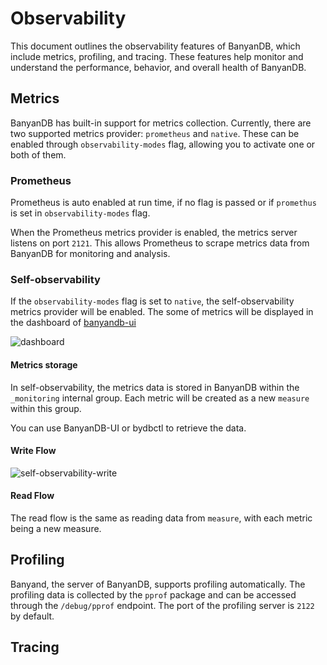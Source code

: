 # Observability

This document outlines the observability features of BanyanDB, which include metrics, profiling, and tracing. These features help monitor and understand the performance, behavior, and overall health of BanyanDB.

## Metrics

BanyanDB has built-in support for metrics collection. Currently, there are two supported metrics provider: `prometheus` and `native`. These can be enabled through `observability-modes` flag, allowing you to activate one or both of them. 

### Prometheus

Prometheus is auto enabled at run time, if no flag is passed or if `promethus` is set in `observability-modes` flag.

When the Prometheus metrics provider is enabled, the metrics server listens on port `2121`. This allows Prometheus to scrape metrics data from BanyanDB for monitoring and analysis.


### Self-observability 

If the `observability-modes` flag is set to `native`, the self-observability metrics provider will be enabled. The some of metrics will be displayed in the dashboard of [banyandb-ui](http://localhost:17913/) 

![dashboard](https://skywalking.apache.org/doc-graph/banyandb/v0.7.0/dashboard.png)

#### Metrics storage 

In self-observability, the metrics data is stored in BanyanDB within the ` _monitoring` internal group. Each metric will be created as a new `measure` within this group.

You can use BanyanDB-UI or bydbctl to retrieve the data.

#### Write Flow

![self-observability-write](https://skywalking.apache.org/doc-graph/banyandb/v0.7.0/self-observability-write.png)

#### Read Flow
The read flow is the same as reading data from `measure`, with each metric being a new measure.

## Profiling

Banyand, the server of BanyanDB, supports profiling automatically. The profiling data is collected by the `pprof` package and can be accessed through the `/debug/pprof` endpoint. The port of the profiling server is `2122` by default.

## Tracing
